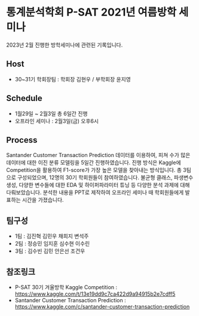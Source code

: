 # 통계분석학회 P-SAT 2021년 여름방학 세미나

2023년 2월 진행한 방학세미나에 관련된 기록입니다.

## Host

* 30~31기 학회장팀 : 학회장 김현우 / 부학회장 윤지영
## Schedule

* 1월29일 ~ 2월3일 총 6일간 진행
* 오프라인 세미나 : 2월3일(금) 오후6시
## Process

Santander Customer Transaction Prediction 데이터를 이용하여, 피쳐 수가 많은 데이터에 대한 이진 분류 모델링을 5일간 진행하였습니다. 진행 방식은 Kaggle에 Competition을 활용하여 F1-score가 가장 높은 모델을 찾아내는 방식입니다. 총 3팀으로 구성되었으며, 12명의 30기 학회원들이 참여하였습니다. 불균형 클래스, 파생변수 생성, 다양한 변수들에 대한 EDA 및 하이퍼파라미터 튜닝 등 다양한 분석 과제에 대해 다뤄보았습니다. 분석한 내용을 PPT로 제작하여 오프라인 세미나 때 학회원들에게 발표하는 시간을 가졌습니다.
## 팀구성

* 1팀 : 김진혁 김민우 채희지 변석주
* 2팀 : 정승민 임지훈 심수현 이수린 
* 3팀 : 김수빈 김민 안은선 조건우
## 참조링크

* P-SAT 30기 겨울방학 Kaggle Competition :
https://www.kaggle.com/t/13e19dd9c7ca422d9a94915b2e7cdff5
* Santander Customer Transaction Prediction :
https://www.kaggle.com/c/santander-customer-transaction-prediction




